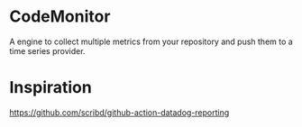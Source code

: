 # CodeMonitor

A engine to collect multiple metrics from your repository and push them to a
time series provider.


# Inspiration

https://github.com/scribd/github-action-datadog-reporting
